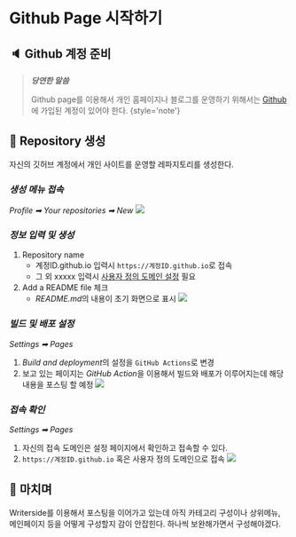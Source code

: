 # Github Page 시작하기

## 🔈 Github 계정 준비

> ***당연한 말씀***
>
> Github page를 이용해서 개인 홈페이지나 블로그를 운영하기 위해서는
> [Github](https://github.com/)에 가입된 계정이 있어야 한다.
{style='note'}

## 💎 Repository 생성
자신의 깃허브 계정에서 개인 사이트를 운영할 레파지토리를 생성한다.

### ***생성 메뉴 접속***
*Profile ➡ Your repositories ➡ New*
![](20241127_172942.png)

### ***정보 입력 및 생성***
1. Repository name
    - <shortcut>계정ID.github.io</shortcut> 입력시 `https://계정ID.github.io`로 접속
    - 그 외 <shortcut>xxxxx</shortcut> 입력시 [사용자 정의 도메인 설정](https://rundevelrun.6developer.com/github-pages-personal-domain.html) 필요
2. Add a README file 체크
    - *README.md*의 내용이 초기 화면으로 표시 
![](20241127_164354.png)

### ***빌드 및 배포 설정***
*Settings ➡ Pages*
1. *Build and deployment*의 설정을 `GitHub Actions`로 변경
2. 보고 있는 페이지는 *GitHub Action*을 이용해서 빌드와 배포가 이루어지는데 해당 내용을 포스팅 할 예정
![](20241128_083031.png)

### ***접속 확인***
*Settings ➡ Pages*
1. 자신의 접속 도메인은 설정 페이지에서 확인하고 접속할 수 있다.
2. `https://계정ID.github.io` 혹은 사용자 정의 도메인으로 접속
![](20241128_083702.png)

## 👋 마치며
Writerside를 이용해서 포스팅을 이어가고 있는데 아직 카테고리 구성이나 상위메뉴, 메인페이지 등을 어떻게 구성할지 감이 안잡힌다.
하나씩 보완해가면서 구성해야겠다.




